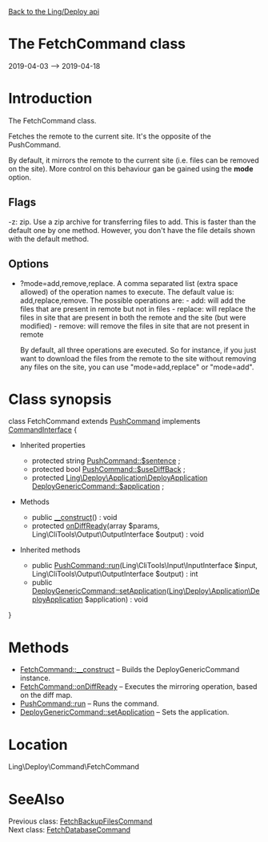 [Back to the Ling/Deploy api](https://github.com/lingtalfi/Deploy/blob/master/doc/api/Ling/Deploy.md)



The FetchCommand class
================
2019-04-03 --> 2019-04-18






Introduction
============

The FetchCommand class.

Fetches the remote to the current site.
It's the opposite of the PushCommand.


By default, it mirrors the remote to the current site (i.e. files can be removed on the site).
More control on this behaviour gan be gained using the **mode** option.



Flags
----------

-z: zip. Use a zip archive for transferring files to add. This is faster than the default one by one method.
         However, you don't have the file details shown with the default method.


Options
------------

- ?mode=add,remove,replace.
     A comma separated list (extra space allowed) of the operation names to execute.
     The default value is: add,replace,remove.
     The possible operations are:
         - add: will add the files that are present in remote but not in files
         - replace: will replace the files in site that are present in both the remote and the site (but were modified)
         - remove: will remove the files in site that are not present in remote

     By default, all three operations are executed.
     So for instance, if you just want to download the files from the remote to the site without removing any
     files on the site, you can use "mode=add,replace" or "mode=add".



Class synopsis
==============


class <span class="pl-k">FetchCommand</span> extends [PushCommand](https://github.com/lingtalfi/Deploy/blob/master/doc/api/Ling/Deploy/Command/PushCommand.md) implements [CommandInterface](https://github.com/lingtalfi/CliTools/blob/master/doc/api/Ling/CliTools/Command/CommandInterface.md) {

- Inherited properties
    - protected string [PushCommand::$sentence](#property-sentence) ;
    - protected bool [PushCommand::$useDiffBack](#property-useDiffBack) ;
    - protected [Ling\Deploy\Application\DeployApplication](https://github.com/lingtalfi/Deploy/blob/master/doc/api/Ling/Deploy/Application/DeployApplication.md) [DeployGenericCommand::$application](#property-application) ;

- Methods
    - public [__construct](https://github.com/lingtalfi/Deploy/blob/master/doc/api/Ling/Deploy/Command/FetchCommand/__construct.md)() : void
    - protected [onDiffReady](https://github.com/lingtalfi/Deploy/blob/master/doc/api/Ling/Deploy/Command/FetchCommand/onDiffReady.md)(array $params, Ling\CliTools\Output\OutputInterface $output) : void

- Inherited methods
    - public [PushCommand::run](https://github.com/lingtalfi/Deploy/blob/master/doc/api/Ling/Deploy/Command/PushCommand/run.md)(Ling\CliTools\Input\InputInterface $input, Ling\CliTools\Output\OutputInterface $output) : int
    - public [DeployGenericCommand::setApplication](https://github.com/lingtalfi/Deploy/blob/master/doc/api/Ling/Deploy/Command/DeployGenericCommand/setApplication.md)([Ling\Deploy\Application\DeployApplication](https://github.com/lingtalfi/Deploy/blob/master/doc/api/Ling/Deploy/Application/DeployApplication.md) $application) : void

}






Methods
==============

- [FetchCommand::__construct](https://github.com/lingtalfi/Deploy/blob/master/doc/api/Ling/Deploy/Command/FetchCommand/__construct.md) &ndash; Builds the DeployGenericCommand instance.
- [FetchCommand::onDiffReady](https://github.com/lingtalfi/Deploy/blob/master/doc/api/Ling/Deploy/Command/FetchCommand/onDiffReady.md) &ndash; Executes the mirroring operation, based on the diff map.
- [PushCommand::run](https://github.com/lingtalfi/Deploy/blob/master/doc/api/Ling/Deploy/Command/PushCommand/run.md) &ndash; Runs the command.
- [DeployGenericCommand::setApplication](https://github.com/lingtalfi/Deploy/blob/master/doc/api/Ling/Deploy/Command/DeployGenericCommand/setApplication.md) &ndash; Sets the application.





Location
=============
Ling\Deploy\Command\FetchCommand


SeeAlso
==============
Previous class: [FetchBackupFilesCommand](https://github.com/lingtalfi/Deploy/blob/master/doc/api/Ling/Deploy/Command/FetchBackupFilesCommand.md)<br>Next class: [FetchDatabaseCommand](https://github.com/lingtalfi/Deploy/blob/master/doc/api/Ling/Deploy/Command/FetchDatabaseCommand.md)<br>
